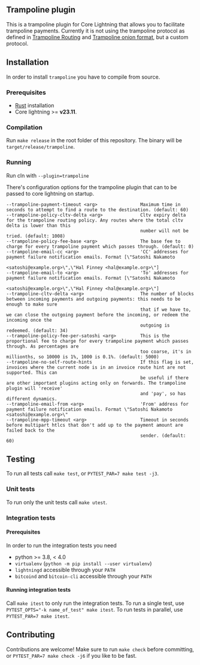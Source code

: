 ## Trampoline plugin
This is a trampoline plugin for Core Lightning that allows you to facilitate
trampoline payments. Currently it is not using the trampoline protocol as
defined in [Trampoline Routing](https://github.com/lightning/bolts/pull/829) and
[Trampoline onion format](https://github.com/lightning/bolts/pull/836), but a
custom protocol.

## Installation
In order to install `trampoline` you have to compile from source. 

### Prerequisites
- [Rust](https://www.rust-lang.org/tools/install) installation
- Core lightning >= **v23.11**.

### Compilation
Run `make release` in the root folder of this repository. The binary will be
`target/release/trampoline`.

### Running
Run cln with `--plugin=trampoline`

There's configuration options for the trampoline plugin that can to be passed
to core lightning on startup.

```
--trampoline-payment-timeout <arg>                Maximum time in seconds to attempt to find a route to the destination. (default: 60)
--trampoline-policy-cltv-delta <arg>              Cltv expiry delta for the trampoline routing policy. Any routes where the total cltv delta is lower than this
                                                  number will not be tried. (default: 1008)
--trampoline-policy-fee-base <arg>                The base fee to charge for every trampoline payment which passes through. (default: 0)
--trampoline-email-cc <arg>                       'CC' addresses for payment failure notification emails. Format [\"Satoshi Nakamoto
                                                  <satoshi@example.org>\",\"Hal Finney <hal@example.org>\"]
--trampoline-email-to <arg>                       'To' addresses for payment failure notification emails. Format [\"Satoshi Nakamoto
                                                  <satoshi@example.org>\",\"Hal Finney <hal@example.org>\"]
--trampoline-cltv-delta <arg>                     The number of blocks between incoming payments and outgoing payments: this needs to be enough to make sure
                                                  that if we have to, we can close the outgoing payment before the incoming, or redeem the incoming once the
                                                  outgoing is redeemed. (default: 34)
--trampoline-policy-fee-per-satoshi <arg>         This is the proportional fee to charge for every trampoline payment which passes through. As percentages are
                                                  too coarse, it's in millionths, so 10000 is 1%, 1000 is 0.1%. (default: 5000)
--trampoline-no-self-route-hints                  If this flag is set, invoices where the current node is in an invoice route hint are not supported. This can
                                                  be useful if there are other important plugins acting only on forwards. The trampoline plugin will 'receive'
                                                  and 'pay', so has different dynamics.
--trampoline-email-from <arg>                     'From' address for payment failure notification emails. Format \"Satoshi Nakamoto <satoshi@example.org>\"
--trampoline-mpp-timeout <arg>                    Timeout in seconds before multipart htlcs that don't add up to the payment amount are failed back to the
                                                  sender. (default: 60)
```

## Testing
To run all tests call `make test`, or `PYTEST_PAR=7 make test -j3`.

### Unit tests
To run only the unit tests call `make utest`.

### Integration tests

#### Prerequisites
In order to run the integration tests you need 
- python >= 3.8, < 4.0
- `virtualenv` (`python -m pip install --user virtualenv`)
- `lightningd` accessible through your `PATH`
- `bitcoind` and `bitcoin-cli` accessible through your `PATH`

#### Running integration tests
Call `make itest` to only run the integration tests. To run a single test, use
`PYTEST_OPTS="-k name_of_test" make itest`. To run tests in parallel, use
`PYTEST_PAR=7 make itest`.

## Contributing
Contributions are welcome!
Make sure to run `make check` before committing, or 
`PYTEST_PAR=7 make check -j6` if you like to be fast.